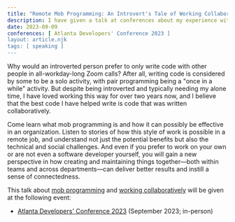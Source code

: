 ```yaml
---
title: "Remote Mob Programming: An Introvert's Tale of Working Collaboratively"
description: I have given a talk at conferences about my experience with remote mob programming and how I prefer it despite identifying as an introvert.
date: 2023-09-09
conferences: [ Atlanta Developers' Conference 2023 ]
layout: article.njk
tags: [ speaking ]
---
```


Why would an introverted person prefer to only write code with other people in all-workday-long Zoom calls? After all,
writing code is considered by some to be a solo activity, with pair programming being a "once in a while" activity. But
despite being introverted and typically needing my alone time, I have loved working this way for over two years now, and
I believe that the best code I have helped write is code that was written collaboratively.

Come learn what mob programming is and how it can possibly be effective in an organization. Listen to stories of how
this style of work is possible in a remote job, and understand not just the potential benefits but also the technical
and social challenges. And even if you prefer to work on your own or are not even a software developer yourself, you
will gain a new perspective in how creating and maintaining things together—both within teams and across departments—can
deliver better results and instill a sense of connectedness.

This talk about [mob programming](/mob-programming) and [working collaboratively](/working-collaboratively) will be
given at the following event:

- [Atlanta Developers' Conference 2023](https://www.atldevcon.com/speakers) (September 2023; in-person)
